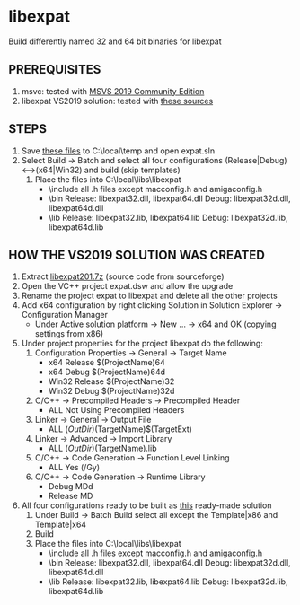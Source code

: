 # libexpat
Build differently named 32 and 64 bit binaries for libexpat

## PREREQUISITES
1. msvc: tested with [MSVS 2019 Community Edition](https://visualstudio.microsoft.com/)
2. libexpat VS2019 solution: tested with [these sources](https://github.com/alecmus/files/tree/master/libexpat/source)

## STEPS
1. Save [these files](https://github.com/alecmus/files/tree/master/libharu/source) to C:\local\temp and open expat.sln
2. Select Build -> Batch and select all four configurations (Release|Debug)<-->(x64|Win32) and build (skip templates)
     1. Place the files into C:\local\libs\libexpat
          * \include	all .h files except macconfig.h and amigaconfig.h
          * \bin		Release: libexpat32.dll, libexpat64.dll
                    Debug: libexpat32d.dll, libexpat64d.dll
          * \lib		Release: libexpat32.lib, libexpat64.lib
                    Debug: libexpat32d.lib, libexpat64d.lib

## HOW THE VS2019 SOLUTION WAS CREATED
1. Extract [libexpat201.7z](https://sourceforge.net/projects/expat/) (source code from sourceforge)
2. Open the VC++ project expat.dsw and allow the upgrade
3. Rename the project expat to libexpat and delete all the other projects
4. Add x64 configuration by right clicking Solution in Solution Explorer -> Configuration Manager
    * Under Active solution platform -> New … -> x64 and OK (copying settings from x86)
5. Under project properties for the project libexpat do the following:
     1. Configuration Properties -> General -> Target Name
          * x64 Release	$(ProjectName)64
          * x64 Debug	$(ProjectName)64d
          * Win32 Release	$(ProjectName)32
          * Win32 Debug	$(ProjectName)32d
     2. C/C++ -> Precompiled Headers -> Precompiled Header
          * ALL	Not Using Precompiled Headers
     3. Linker -> General -> Output File
          * ALL	$(OutDir)$(TargetName)$(TargetExt)
     4. Linker -> Advanced -> Import Library
          * ALL	$(OutDir)$(TargetName).lib
     5. C/C++ -> Code Generation -> Function Level Linking
          * ALL	Yes (/Gy)
     6. C/C++ -> Code Generation -> Runtime Library
          * Debug	MDd
          * Release	MD
7. All four configurations ready to be built as [this](https://github.com/alecmus/files/tree/master/libexpat/source) ready-made solution
    1. Under Build -> Batch Build select all except the Template|x86 and Template|x64
    2. Build
    3. Place the files into C:\local\libs\libexpat
        * \include	all .h files except macconfig.h and amigaconfig.h
        * \bin	Release: libexpat32.dll, libexpat64.dll
                Debug: libexpat32d.dll, libexpat64d.dll
        * \lib	Release: libexpat32.lib, libexpat64.lib
                Debug: libexpat32d.lib, libexpat64d.lib
